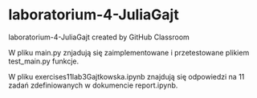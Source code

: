 # laboratorium-4-JuliaGajt
laboratorium-4-JuliaGajt created by GitHub Classroom

W pliku main.py znjadują się zaimplementowane i przetestowane plikiem test_main.py funkcje. 

W pliku exercises11lab3Gajtkowska.ipynb znajdują się odpowiedzi na 11 zadań zdefiniowanych w dokumencie report.ipynb.
